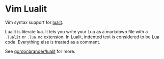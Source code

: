 # Vim Lualit

Vim syntax support for [lualit](https://github.com/gordonbrander/lualit).

Lualit is literate lua. It lets you write your Lua as a markdown file
with a `.lualit` or `.lua.md` extension. In Lualit, indented text is considered to be Lua code. Everything else is treated
as a comment.

See [gordonbrander/lualit](https://github.com/gordonbrander/lualit) for more.